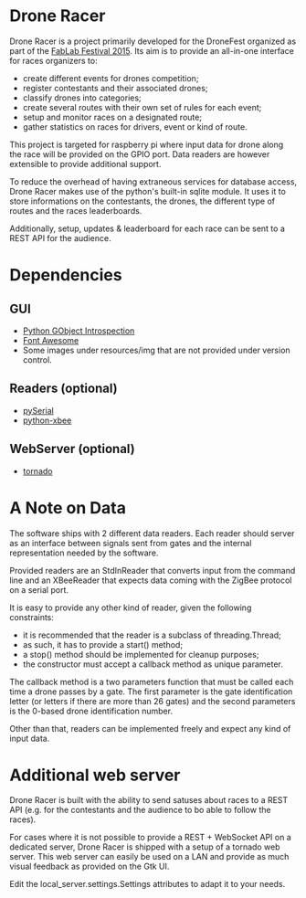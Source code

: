 Drone Racer
===========

Drone Racer is a project primarily developed for the DroneFest organized as part
of the [FabLab Festival 2015](http://fablabfestival.fr/). Its aim is to provide
an all-in-one interface for races organizers to:
 * create different events for drones competition;
 * register contestants and their associated drones;
 * classify drones into categories;
 * create several routes with their own set of rules for each event;
 * setup and monitor races on a designated route;
 * gather statistics on races for drivers, event or kind of route.

This project is targeted for raspberry pi where input data for drone along the
race will be provided on the GPIO port. Data readers are however extensible to
provide additional support.

To reduce the overhead of having extraneous services for database access, Drone
Racer makes use of the python's built-in sqlite module. It uses it to store
informations on the contestants, the drones, the different type of routes and
the races leaderboards.

Additionally, setup, updates & leaderboard for each race can be sent to a REST
API for the audience.


Dependencies
============

GUI
---

 * [Python GObject Introspection](https://wiki.gnome.org/Projects/PyGObject)
 * [Font Awesome](http://fortawesome.github.io/Font-Awesome/)
 * Some images under resources/img that are not provided under version control.

Readers (optional)
------------------

 * [pySerial](http://pyserial.sourceforge.net/)
 * [python-xbee](https://pypi.python.org/pypi/XBee)

WebServer (optional)
--------------------

 * [tornado](http://www.tornadoweb.org/en/stable/)


A Note on Data
==============

The software ships with 2 different data readers. Each reader should server as
an interface between signals sent from gates and the internal representation
needed by the software.

Provided readers are an StdInReader that converts input from the command line
and an XBeeReader that expects data coming with the ZigBee protocol on a
serial port.

It is easy to provide any other kind of reader, given the following
constraints:
 * it is recommended that the reader is a subclass of threading.Thread;
 * as such, it has to provide a start() method;
 * a stop() method should be implemented for cleanup purposes;
 * the constructor must accept a callback method as unique parameter.

The callback method is a two parameters function that must be called each time
a drone passes by a gate. The first parameter is the gate identification letter
(or letters if there are more than 26 gates) and the second parameters is the
0-based drone identification number.

Other than that, readers can be implemented freely and expect any kind of input
data.


Additional web server
=====================

Drone Racer is built with the ability to send satuses about races to a REST
API (e.g. for the contestants and the audience to bo able to follow the races).

For cases where it is not possible to provide a REST + WebSocket API on a
dedicated server, Drone Racer is shipped with a setup of a tornado web server.
This web server can easily be used on a LAN and provide as much visual feedback
as provided on the Gtk UI.

Edit the local_server.settings.Settings attributes to adapt it to your needs.
